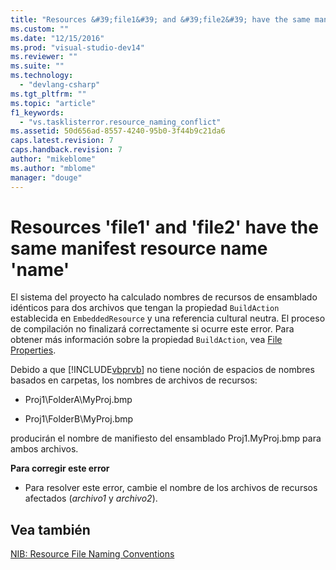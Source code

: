 ```yaml
---
title: "Resources &#39;file1&#39; and &#39;file2&#39; have the same manifest resource name &#39;name&#39; | Microsoft Docs"
ms.custom: ""
ms.date: "12/15/2016"
ms.prod: "visual-studio-dev14"
ms.reviewer: ""
ms.suite: ""
ms.technology: 
  - "devlang-csharp"
ms.tgt_pltfrm: ""
ms.topic: "article"
f1_keywords: 
  - "vs.tasklisterror.resource_naming_conflict"
ms.assetid: 50d656ad-8557-4240-95b0-3f44b9c21da6
caps.latest.revision: 7
caps.handback.revision: 7
author: "mikeblome"
ms.author: "mblome"
manager: "douge"
---
```

# Resources &#39;file1&#39; and &#39;file2&#39; have the same manifest resource name &#39;name&#39;
El sistema del proyecto ha calculado nombres de recursos de ensamblado idénticos para dos archivos que tengan la propiedad `BuildAction` establecida en `EmbeddedResource` y una referencia cultural neutra.  El proceso de compilación no finalizará correctamente si ocurre este error.  Para obtener más información sobre la propiedad `BuildAction`, vea [File Properties](http://msdn.microsoft.com/es-es/013c4aed-08d6-4dce-a124-ca807ca08959).  
  
 Debido a que [!INCLUDE[vbprvb](../code-quality/includes/vbprvb_md.md)] no tiene noción de espacios de nombres basados en carpetas, los nombres de archivos de recursos:  
  
-   Proj1\\FolderA\\MyProj.bmp  
  
-   Proj1\\FolderB\\MyProj.bmp  
  
 producirán el nombre de manifiesto del ensamblado Proj1.MyProj.bmp para ambos archivos.  
  
 **Para corregir este error**  
  
-   Para resolver este error, cambie el nombre de los archivos de recursos afectados \(*archivo1* y *archivo2*\).  
  
## Vea también  
 [NIB: Resource File Naming Conventions](http://msdn.microsoft.com/es-es/7b1a2cdf-6196-4034-8fc7-51a271842cc2)